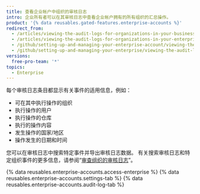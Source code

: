 ```yaml
---
title: 查看企业帐户中组织的审核日志
intro: 企业所有者可以在其审核日志中查看企业帐户拥有的所有组织的汇总操作。
product: '{% data reusables.gated-features.enterprise-accounts %}'
redirect_from:
  - /articles/viewing-the-audit-logs-for-organizations-in-your-business-account/
  - /articles/viewing-the-audit-logs-for-organizations-in-your-enterprise-account
  - /github/setting-up-and-managing-your-enterprise-account/viewing-the-audit-logs-for-organizations-in-your-enterprise-account
  - /github/setting-up-and-managing-your-enterprise/viewing-the-audit-logs-for-organizations-in-your-enterprise-account
versions:
  free-pro-team: '*'
topics:
  - Enterprise
---
```


每个审核日志条目都显示有关事件的适用信息，例如：

- 可在其中执行操作的组织
- 执行操作的用户
- 执行操作的仓库
- 执行的操作内容
- 发生操作的国家/地区
- 操作发生的日期和时间

您可以在审核日志中搜索特定事件并导出审核日志数据。 有关搜索审核日志和特定组织事件的更多信息，请参阅“[审查组织的审核日志](/articles/reviewing-the-audit-log-for-your-organization)”。

{% data reusables.enterprise-accounts.access-enterprise %}
{% data reusables.enterprise-accounts.settings-tab %}
{% data reusables.enterprise-accounts.audit-log-tab %}
